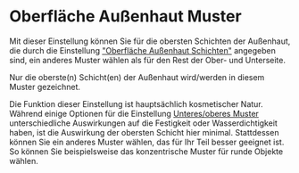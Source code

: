 Oberfläche Außenhaut Muster
====
Mit dieser Einstellung können Sie für die obersten Schichten der Außenhaut, die durch die Einstellung ["Oberfläche Außenhaut Schichten"](../top_bottom/roofing_layer_count.md) angegeben sind, ein anderes Muster wählen als für den Rest der Ober- und Unterseite.

Nur die oberste(n) Schicht(en) der Außenhaut wird/werden in diesem Muster gezeichnet.

Die Funktion dieser Einstellung ist hauptsächlich kosmetischer Natur. Während einige Optionen für die Einstellung [Unteres/oberes Muster](../top_bottom/top_bottom_pattern.md) unterschiedliche Auswirkungen auf die Festigkeit oder Wasserdichtigkeit haben, ist die Auswirkung der obersten Schicht hier minimal. Stattdessen können Sie ein anderes Muster wählen, das für Ihr Teil besser geeignet ist. So können Sie beispielsweise das konzentrische Muster für runde Objekte wählen.